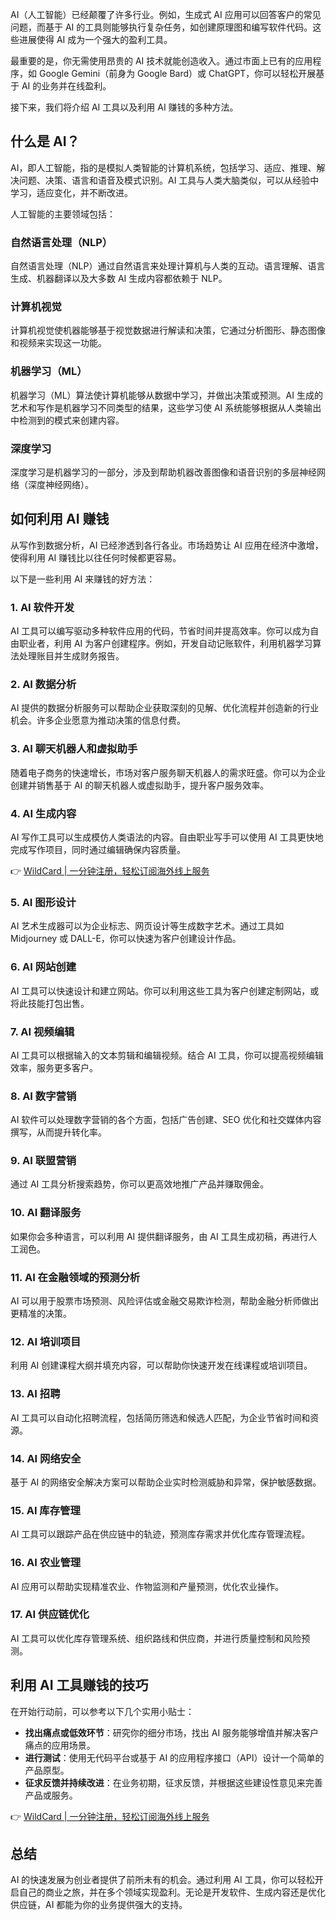 AI（人工智能）已经颠覆了许多行业。例如，生成式 AI 应用可以回答客户的常见问题，而基于 AI 的工具则能够执行复杂任务，如创建原理图和编写软件代码。这些进展使得 AI 成为一个强大的盈利工具。

最重要的是，你无需使用昂贵的 AI 技术就能创造收入。通过市面上已有的应用程序，如 Google Gemini（前身为 Google Bard）或 ChatGPT，你可以轻松开展基于 AI 的业务并在线盈利。

接下来，我们将介绍 AI 工具以及利用 AI 赚钱的多种方法。

## 什么是 AI？

AI，即人工智能，指的是模拟人类智能的计算机系统，包括学习、适应、推理、解决问题、决策、语言和语音及模式识别。AI 工具与人类大脑类似，可以从经验中学习，适应变化，并不断改进。

人工智能的主要领域包括：

### 自然语言处理（NLP）

自然语言处理（NLP）通过自然语言来处理计算机与人类的互动。语言理解、语言生成、机器翻译以及大多数 AI 生成内容都依赖于 NLP。

### 计算机视觉

计算机视觉使机器能够基于视觉数据进行解读和决策，它通过分析图形、静态图像和视频来实现这一功能。

### 机器学习（ML）

机器学习（ML）算法使计算机能够从数据中学习，并做出决策或预测。AI 生成的艺术和写作是机器学习不同类型的结果，这些学习使 AI 系统能够根据从人类输出中检测到的模式来创建内容。

### 深度学习

深度学习是机器学习的一部分，涉及到帮助机器改善图像和语音识别的多层神经网络（深度神经网络）。

## 如何利用 AI 赚钱

从写作到数据分析，AI 已经渗透到各行各业。市场趋势让 AI 应用在经济中激增，使得利用 AI 赚钱比以往任何时候都更容易。

以下是一些利用 AI 来赚钱的好方法：

### 1. AI 软件开发

AI 工具可以编写驱动多种软件应用的代码，节省时间并提高效率。你可以成为自由职业者，利用 AI 为客户创建程序。例如，开发自动记账软件，利用机器学习算法处理账目并生成财务报告。

### 2. AI 数据分析

AI 提供的数据分析服务可以帮助企业获取深刻的见解、优化流程并创造新的行业机会。许多企业愿意为推动决策的信息付费。

### 3. AI 聊天机器人和虚拟助手

随着电子商务的快速增长，市场对客户服务聊天机器人的需求旺盛。你可以为企业创建并销售基于 AI 的聊天机器人或虚拟助手，提升客户服务效率。

### 4. AI 生成内容

AI 写作工具可以生成模仿人类语法的内容。自由职业写手可以使用 AI 工具更快地完成写作项目，同时通过编辑确保内容质量。

👉 [WildCard | 一分钟注册，轻松订阅海外线上服务](https://bit.ly/bewildcard)

### 5. AI 图形设计

AI 艺术生成器可以为企业标志、网页设计等生成数字艺术。通过工具如 Midjourney 或 DALL-E，你可以快速为客户创建设计作品。

### 6. AI 网站创建

AI 工具可以快速设计和建立网站。你可以利用这些工具为客户创建定制网站，或将此技能打包出售。

### 7. AI 视频编辑

AI 工具可以根据输入的文本剪辑和编辑视频。结合 AI 工具，你可以提高视频编辑效率，服务更多客户。

### 8. AI 数字营销

AI 软件可以处理数字营销的各个方面，包括广告创建、SEO 优化和社交媒体内容撰写，从而提升转化率。

### 9. AI 联盟营销

通过 AI 工具分析搜索趋势，你可以更高效地推广产品并赚取佣金。

### 10. AI 翻译服务

如果你会多种语言，可以利用 AI 提供翻译服务，由 AI 工具生成初稿，再进行人工润色。

### 11. AI 在金融领域的预测分析

AI 可以用于股票市场预测、风险评估或金融交易欺诈检测，帮助金融分析师做出更精准的决策。

### 12. AI 培训项目

利用 AI 创建课程大纲并填充内容，可以帮助你快速开发在线课程或培训项目。

### 13. AI 招聘

AI 工具可以自动化招聘流程，包括简历筛选和候选人匹配，为企业节省时间和资源。

### 14. AI 网络安全

基于 AI 的网络安全解决方案可以帮助企业实时检测威胁和异常，保护敏感数据。

### 15. AI 库存管理

AI 工具可以跟踪产品在供应链中的轨迹，预测库存需求并优化库存管理流程。

### 16. AI 农业管理

AI 应用可以帮助实现精准农业、作物监测和产量预测，优化农业操作。

### 17. AI 供应链优化

AI 工具可以优化库存管理系统、组织路线和供应商，并进行质量控制和风险预测。

## 利用 AI 工具赚钱的技巧

在开始行动前，可以参考以下几个实用小贴士：

- **找出痛点或低效环节**：研究你的细分市场，找出 AI 服务能够增值并解决客户痛点的应用场景。
- **进行测试**：使用无代码平台或基于 AI 的应用程序接口（API）设计一个简单的产品原型。
- **征求反馈并持续改进**：在业务初期，征求反馈，并根据这些建设性意见来完善产品或服务。

👉 [WildCard | 一分钟注册，轻松订阅海外线上服务](https://bit.ly/bewildcard)

## 总结

AI 的快速发展为创业者提供了前所未有的机会。通过利用 AI 工具，你可以轻松开启自己的商业之旅，并在多个领域实现盈利。无论是开发软件、生成内容还是优化供应链，AI 都能为你的业务提供强大的支持。